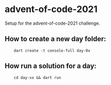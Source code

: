 # advent-of-code-2021

Setup for the advent-of-code-2021 challenge.

## How to create a new day folder:
```
    dart create -t console-full day-0x
```

## How run a solution for a day:
```
    cd day-xx && dart run
```